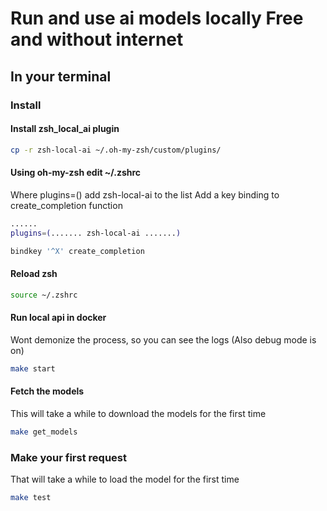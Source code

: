 # Run and use ai models locally Free and without internet

## In your terminal

### Install

#### Install zsh_local_ai plugin

```bash
cp -r zsh-local-ai ~/.oh-my-zsh/custom/plugins/
```

#### Using oh-my-zsh edit ~/.zshrc

Where plugins=() add zsh-local-ai to the list
Add a key binding to create_completion function

```bash
......
plugins=(....... zsh-local-ai .......)

bindkey '^X' create_completion
```

#### Reload zsh

```bash
source ~/.zshrc
```

#### Run local api in docker
Wont demonize the process, so you can see the logs (Also debug mode is on)

```bash
make start
```

#### Fetch the models
This will take a while to download the models for the first time

```bash
make get_models
```

### Make your first request
That will take a while to load the model for the first time

```bash
make test
```
